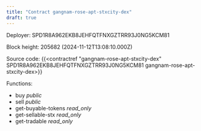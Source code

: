 ```yaml
---
title: "Contract gangnam-rose-apt-stxcity-dex"
draft: true
---
```

Deployer: SPD1R8A962EKB8JEHFQTFNXGZTRR93J0NG5KCM81


 



Block height: 205682 (2024-11-12T13:08:10.000Z)

Source code: {{<contractref "gangnam-rose-apt-stxcity-dex" SPD1R8A962EKB8JEHFQTFNXGZTRR93J0NG5KCM81 gangnam-rose-apt-stxcity-dex>}}

Functions:

* buy _public_
* sell _public_
* get-buyable-tokens _read_only_
* get-sellable-stx _read_only_
* get-tradable _read_only_
